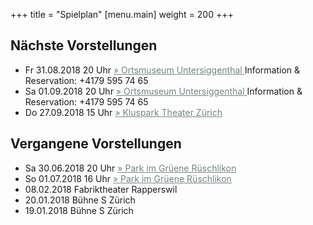 +++
title = "Spielplan"
[menu.main]
weight = 200
+++

<h2>Nächste Vorstellungen </h2>


- Fr 31.08.2018  20 Uhr <a style="color:#758484" href=http://www.untersiggenthal.ch/freizeit/ortsmuseum/>
        &raquo; Ortsmuseum Untersiggenthal </a> Information & Reservation: +4179 595 74 65
- Sa 01.09.2018  20 Uhr <a style="color:#758484" href=http://www.untersiggenthal.ch/freizeit/ortsmuseum/>
        &raquo; Ortsmuseum Untersiggenthal </a> Information & Reservation: +4179 595 74 65
- Do 27.09.2018 15 Uhr <a style="color:#758484" href=https://www.stadt-zuerich.ch/gud/de/index/alter/neues-zuhause/alterszentren/25-haeuser/az-klus-park0.html#> &raquo; Kluspark Theater Zürich </a> 



<h2>Vergangene Vorstellungen </h2>

- Sa 30.06.2018 20 Uhr <a style="color:#758484" href=https://www.parkimgruene.ch/de/veranstaltungen/abgelaufen/fink-und-meise.html > 
        &raquo; Park im Grüene Rüschlikon </a>
- So 01.07.2018 16 Uhr <a style="color:#758484" href=https://www.parkimgruene.ch/de/veranstaltungen/abgelaufen/fink-und-meise.html > 
        &raquo; Park im Grüene Rüschlikon  </a>
- 08.02.2018 Fabriktheater Rapperswil
- 20.01.2018 Bühne S Zürich
- 19.01.2018 Bühne S Zürich

